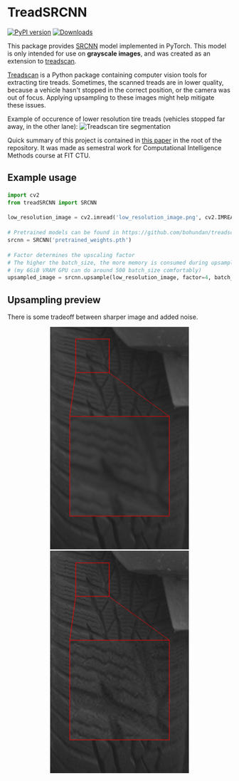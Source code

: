 # TreadSRCNN

[![PyPI version](https://badge.fury.io/py/treadSRCNN.svg)](https://badge.fury.io/py/treadSRCNN)
[![Downloads](https://pepy.tech/badge/treadsrcnn)](https://pepy.tech/project/treadsrcnn)

This package provides [SRCNN](https://arxiv.org/abs/1501.00092) model implemented in PyTorch. This model is only intended for use on __grayscale images__, and was created as an extension to [treadscan](https://github.com/bohundan/treadscan).

[Treadscan](https://github.com/bohundan/treadscan) is a Python package containing computer vision tools for extracting tire treads. Sometimes, the scanned treads are in lower quality, because a vehicle hasn't stopped in the correct position, or the camera was out of focus. Applying upsampling to these images might help mitigate these issues.

Example of occurence of lower resolution tire treads (vehicles stopped far away, in the other lane):
![Treadscan tire segmentation](https://github.com/bohundan/treadscan-SRCNN/raw/main/paper_src/media/treadscan.gif)

Quick summary of this project is contained in [this paper](https://github.com/bohundan/treadscan-SRCNN/blob/main/paper.pdf) in the root of the repository. It was made as semestral work for Computational Intelligence Methods course at FIT CTU.

## Example usage

```python
import cv2
from treadSRCNN import SRCNN

low_resolution_image = cv2.imread('low_resolution_image.png', cv2.IMREAD_GRAYSCALE)

# Pretrained models can be found in https://github.com/bohundan/treadscan-SRCNN/tree/main/pretrained_models
srcnn = SRCNN('pretrained_weights.pth')

# Factor determines the upscaling factor
# The higher the batch_size, the more memory is consumed during upsampling 
# (my 6GiB VRAM GPU can do around 500 batch_size comfortably)
upsampled_image = srcnn.upsample(low_resolution_image, factor=4, batch_size=100)
```

## Upsampling preview

There is some tradeoff between sharper image and added noise.
<div align="center">
  <p>
    <img src="https://raw.githubusercontent.com/bohundan/treadscan-SRCNN/main/paper_src/media/upscaled-original.jpg" title="Original" height=500/>
    <img src="https://raw.githubusercontent.com/bohundan/treadscan-SRCNN/main/paper_src/media/upscaled-250epochs.jpg" title="Upsampled" height=500/>
  </p>
</div>
